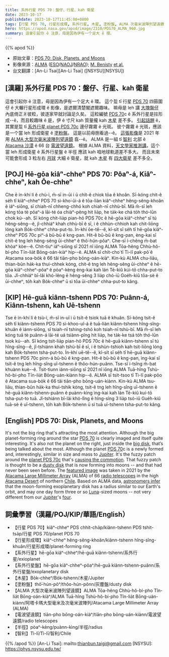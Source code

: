 ```yaml
---
title: 系外行星 PDS 70：盤仔、行星、kah 衛星
date: 2023-10-17
publishdate: 2023-10-17T11:45:00+0800
tags: [行星 PDS 70, 行星形成環, 系外行星, 木星, 塗粉盤, ALMA 次毫米波陣列望遠鏡, 電波望遠鏡, 系外行星盤, 半徑]
hero: https://apod.nasa.gov/apod/image/2310/PDS70_ALMA_960.jpg
summary: 這會引起你 ê 注意，毋是因為伊有一个足大 ê 環。
---
```


{{% apod %}}

- 原始文章：[PDS 70: Disk, Planets, and Moons](https://apod.nasa.gov/apod/ap231017.html)
- 影像來源：[ALMA](https://www.eso.org/public/teles-instr/alma/) ([ESO](https://www.eso.org/public/)/[NAOJ](https://www.nao.ac.jp/en/)/[NRAO](https://public.nrao.edu/)); [M. Benisty](https://sites.google.com/view/mbenisty) [et al.](https://ui.adsabs.harvard.edu/abs/2021ApJ...916L...2B/abstract)
- 台文翻譯：[An-Li Tsai][An-Li Tsai] ([NSYSU][NSYSU])

## [漢羅] 系外行星 PDS 70：盤仔、行星、kah 衛星
這會引起你 ê 注意，毋是因為伊有一个足大 ê 環。
這个踅 tī 行星 [PDS 70][PDS 70 1] 四箍圍仔 ê 大輾行星形成環 ê 影像，是遮爾清楚閣遮爾趣味。
嘛毋是 leh 講 [大塊盤仔][big disk] 內底倚正爿彼粒，彼逐家早就討論足久矣。
這粒編號 [PDS 70][PDS 70 2]c ê 系外行星是拄形成--ê，而且較趣味 ê 是，伊 ê 寸尺 kah 質量攏 kah [木星][Jupiter 1] 差不多。
[引起話題][causing the commotion] ê，其實是踅 tī [系外行星 planet PDS 70c][planet PDS 70c] 邊仔霧霧 ê 光斑。
彼个霧霧 ê 光斑，應該是一个當 leh 形成衛星 ê [塗粉盤][dusty disk]。
這是以前毋捌看過--ê。
[這張影像][featured image]是 2021 年 用 [ALMA 大型次毫米波陣列望遠鏡][Atacama Large Millimeter Array] 翕--ê。
ALMA 是一組 tī [智利][Chile] 北部 ê [Atacama 沙漠][Atacama Desert] ê 66 台 [電波望遠鏡][radio telescopes]。
根據 ALMA 資料，[天文學家推測講][astronomers infer]，這个當 leh 形成衛星 ê 系外行星盤 ê 半徑 應該 kah 咱地球軌道差不多大。
而且未來可能會形成 3 粒左右 [月球][Luna] 大細 ê 衛星，就 kah [木星][Jupiter 2] 有 [四大衛星][four] 差不多仝。

## [POJ] Hē-gōa kiâⁿ-chheⁿ PDS 70: Pôaⁿ-á, Kiâⁿ-chheⁿ, kah Ōe-chheⁿ
Che ē ín-khí lí ê chù-ì, m̄-sī in-ūi i ū chi̍t-ê chiok tōa ê khoân.
Sī-kóng chit-ê se̍h tī kiâⁿ-chheⁿ PDS 70 sì-kho͘-ûi-á ê tōa-liàn kiâⁿ-chheⁿ hêng-sêng-khoân ê iáⁿ-siōng, sī chiah-nī chheng-chhó koh chiah-nī chhù-bī.
Mā m̄-sī leh kóng tōa tè pôaⁿ-á lāi-té óa chiàⁿ-pêng hit lia̍p, he ta̍k-ke chá to̍h thó-lūn chok kú--ah.
Sī kóng chit-lia̍p pian-hō PDS 70c ê hē-gōa kiâⁿ-chheⁿ sī tú hêng-sêng--ê, jî-chhiáⁿ khah chhù-bī ê sī, i ê chhùn-chhioh kah chit-liōng lóng kah Bo̍k-chheⁿ chha-put-to.
Ín-khí ōe-tê--ê, kî-si̍t sī se̍h tī hē-gōa kiâⁿ-chheⁿ PDS 70c piⁿ-á bū-bū ê kng-pan.
Hit-ê bū-bū ê kng-pan, èng-kai sī chi̍t-ê tng leh hêng-sêng ūi-chheⁿ ê thô͘-hún-pôaⁿ.
Che-sī í-chêng m̄-bat khòaⁿ kòe--ê.
Chit-tiuⁿ iáⁿ-siōng sī 2021 nî iōng ALMA Tōa-hêng Chhù-hô-bí-pho Tīn-lia̍t Bōng-oán-kiàⁿ hip--ê.
ALMA sī chi̍t-cho͘ tī Tì-lī pak-pō͘ ê Atacama soa-bo̍k ê 66 tâi tiān-pho bōng-oán-kiàⁿ.
Kin-kù ALMA chu-liāu, thian-bûn ha̍k-ka thui-chhek kóng, chit-ê tng leh hêng-sêng ūi-chheⁿ ê hē-gōa kiâⁿ-chheⁿ-pôaⁿ ê pòaⁿ-kèng èng-kai kah lán Tē-kiû kúi-tō chha-put-to tōa.
Jî-chhiáⁿ bī-lâi khó-lêng ē hêng-sêng 3 lia̍p chó-iū Goe̍h-kiû tōa-sè ê ūi-chheⁿ, to̍h kah Bo̍k-chheⁿ ū sì tōa ūi-chheⁿ chha-put-to kâng.

## [KIP] Hē-guā kiânn-tshenn PDS 70: Puânn-á, Kiânn-tshenn, kah Uē-tshenn
Tse ē ín-khí lí ê tsù-ì, m̄-sī in-uī i ū tsi̍t-ê tsiok tuā ê khuân.
Sī-kóng tsit-ê se̍h tī kiânn-tshenn PDS 70 sì-khoo-uî-á ê tuā-liàn kiânn-tshenn hîng-sîng-khuân ê iánn-siōng, sī tsiah-nī tshing-tshó koh tsiah-nī tshù-bī.
Mā m̄-sī leh kóng tuā tè puânn-á lāi-té uá tsiànn-pîng hit lia̍p, he ta̍k-ke tsá to̍h thó-lūn tsok kú--ah.
Sī kóng tsit-lia̍p pian-hō PDS 70c ê hē-guā kiânn-tshenn sī tú hîng-sîng--ê, jî-tshiánn khah tshù-bī ê sī, i ê tshùn-tshioh kah tsit-liōng lóng kah Bo̍k-tshenn tsha-put-to.
Ín-khí uē-tê--ê, kî-si̍t sī se̍h tī hē-guā kiânn-tshenn PDS 70c pinn-á bū-bū ê kng-pan.
Hit-ê bū-bū ê kng-pan, ìng-kai sī tsi̍t-ê tng leh hîng-sîng uī-tshenn ê thôo-hún-puânn.
Tse-sī í-tsîng m̄-bat khuànn kuè--ê.
Tsit-tiunn iánn-siōng sī 2021 nî iōng ALMA Tuā-hîng Tshù-hô-bí-pho Tīn-lia̍t Bōng-uán-kiànn hip--ê.
ALMA sī tsi̍t-tsoo tī Tì-lī pak-pōo ê Atacama sua-bo̍k ê 66 tâi tiān-pho bōng-uán-kiànn.
Kin-kù ALMA tsu-liāu, thian-bûn ha̍k-ka thui-tshik kóng, tsit-ê tng leh hîng-sîng uī-tshenn ê hē-guā kiânn-tshenn-puânn ê puànn-kìng ìng-kai kah lán Tē-kiû kuí-tō tsha-put-to tuā.
Jî-tshiánn bī-lâi khó-lîng ē hîng-sîng 3 lia̍p tsó-iū Gue̍h-kiû tuā-sè ê uī-tshenn, to̍h kah Bo̍k-tshenn ū sì tuā uī-tshenn tsha-put-to kâng.

## [English] PDS 70: Disk, Planets, and Moons
It's not the big ring that's attracting the most attention.
Although the big planet-forming ring around the star [PDS 70][PDS 70 1] is clearly imaged and itself quite interesting.
It's also not the planet on the right, just inside the [big disk][big disk], that’s being talked about the most.
Although the planet [PDS 70][PDS 70 2]c is a newly formed and, interestingly, similar in size and mass to [Jupiter][Jupiter 1].
It's the fuzzy patch around the [planet PDS 70c][planet PDS 70c] that's [causing the commotion][causing the commotion].
That fuzzy patch is thought to be a [dusty disk][dusty disk] that is now forming into moons -- and that had never been seen before.
The [featured image][featured image] was taken in 2021 by the [Atacama Large Millimeter Array][Atacama Large Millimeter Array] (ALMA) of 66 [radio telescopes][radio telescopes] in the high [Atacama Desert][Atacama Desert] of northern [Chile][Chile].
Based on ALMA data, [astronomers infer][astronomers infer] that the moon-forming exoplanetary disk has a radius similar to our Earth's orbit, and may one day form three or so [Luna][Luna]\-sized moons -- not very different from our [Jupiter][Jupiter 2]'s [four][four].

## 詞彙學習（漢羅/POJ/KIP/華語/English）
- 【行星 PDS 70】kiâⁿ-chheⁿ PDS chhit-cha̍p/kiânn-tshenn PDS tshit-tsa̍p/行星 PDS 70/planet PDS 70
- 【行星形成環】kiâⁿ-chheⁿ hêng-sêng-khoân/kiânn-tshenn hîng-sîng-khuân/行星形成環/planet-forming ring
- 【系外行星】hē-gōa kiâⁿ-chheⁿ/hē-guā kiânn-tshenn/系外行星/exioplanet
- 【系外行星盤】hē-gōa kiâⁿ-chheⁿ-pôaⁿ/hē-guā kiânn-tshenn-puânn/系外行星盤/exoplanetary disk
- 【木星】Bo̍k-chheⁿ/Bo̍k-tshenn/木星/Jupiter
- 【塗粉盤】thô͘-hún-pôⁿ/thôo-hún-pônn/灰塵盤/dusty disk
- 【ALMA 大型次毫米波陣列望遠鏡】ALMA Tōa-hêng Chhù-hô-bí-pho Tîn-lia̍t Bōng-oán-kiàⁿ/ALMA Tuā-hîng Tshù-hô-bí-pho Tîn-lia̍t Bōng-uán-kiànn/阿塔卡瑪大型毫米及次毫米波陣列/Atacama Large Millimeter Array (ALMA)
- 【電波望遠鏡】tiān-pho bōng-oán-kiàⁿ/tiān-pho bōng-uán-kiànn/電波望遠鏡/radio telescopes
- 【半徑】pòaⁿ-kèng/puànn-kìng/半徑/radius
- 【智利】Tì-lī/Tì-lī/智利/Chile

{{% /apod %}}
[An-Li Tsai]: mailto:thianbun.taigi@gmail.com
[NSYSU]: https://phys.nsysu.edu.tw/

[copyright]: https://apod.nasa.gov/apod/fap/lib/about_apod.html#srapply
[License]: https://creativecommons.org/licenses/by/2.0/

[PDS 70 1]:https://youtu.be/Cslrr2koNvU
[big disk]:https://apod.nasa.gov/apod/ap041019.html
[PDS 70 2]:https://en.wikipedia.org/wiki/PDS_70
[Jupiter 1]:https://apod.nasa.gov/apod/ap190908.html
[planet PDS 70c]:https://exoplanets.nasa.gov/exoplanet-catalog/7414/pds-70-c/
[causing the commotion]:https://static.boredpanda.com/blog/wp-content/uploads/2014/09/animals-looking-through-the-window-201.jpg
[dusty disk]:https://www.eso.org/public/news/eso2111/
[featured image]:https://www.eso.org/public/images/eso2111b/
[Atacama Large Millimeter Array]:https://en.wikipedia.org/wiki/Atacama_Large_Millimeter_Array
[radio telescopes]:https://apod.nasa.gov/apod/ap140526.html
[Atacama Desert]:https://youtu.be/o5JfmFSBDgE
[Chile]:https://en.wikipedia.org/wiki/Chile
[astronomers infer]:https://ui.adsabs.harvard.edu/abs/2021ApJ...916L...2B/abstract
[Luna]:https://en.wiktionary.org/wiki/Luna#Proper_noun
[Jupiter 2]:https://science.nasa.gov/jupiter/
[four]:https://www.jpl.nasa.gov/images/the-galilean-satellites
